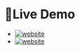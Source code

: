 # 🔗Live Demo
- [![website](https://img.shields.io/badge/01--hamburger--icon-000?style=for-the-badge&logo=ko-fi&logoColor=white)](https://katherineoelsner.com/)
- [![website](https://img.shields.io/badge/01--hamburger--icon-000?style=for-the-badge&logo=ko-fi&logoColor=white)](https://katherineoelsner.com/)
